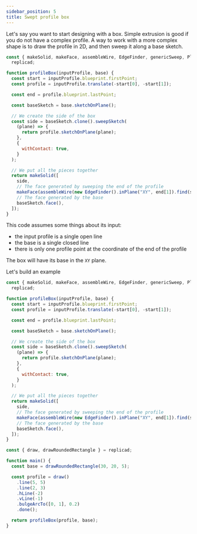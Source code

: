 ```yaml
---
sidebar_position: 5
title: Swept profile box
---
```


Let's say you want to start designing with a box. Simple extrusion is good if
you do not have a complex profile. A way to work with a more complex shape
is to draw the profile in 2D, and then sweep it along a base sketch.

```js
const { makeSolid, makeFace, assembleWire, EdgeFinder, genericSweep, Plane } =
  replicad;

function profileBox(inputProfile, base) {
  const start = inputProfile.blueprint.firstPoint;
  const profile = inputProfile.translate(-start[0], -start[1]);

  const end = profile.blueprint.lastPoint;

  const baseSketch = base.sketchOnPlane();

  // We create the side of the box
  const side = baseSketch.clone().sweepSketch(
    (plane) => {
      return profile.sketchOnPlane(plane);
    },
    {
      withContact: true,
    }
  );

  // We put all the pieces together
  return makeSolid([
    side,
    // The face generated by sweeping the end of the profile
    makeFace(assembleWire(new EdgeFinder().inPlane("XY", end[1]).find(side))),
    // The face generated by the base
    baseSketch.face(),
  ]);
}
```

This code assumes some things about its input:

- the input profile is a single open line
- the base is a single closed line
- there is only one profile point at the coordinate of the end of the profile

The box will have its base in the `XY` plane.

Let's build an example

```js withWorkbench
const { makeSolid, makeFace, assembleWire, EdgeFinder, genericSweep, Plane } =
  replicad;

function profileBox(inputProfile, base) {
  const start = inputProfile.blueprint.firstPoint;
  const profile = inputProfile.translate(-start[0], -start[1]);

  const end = profile.blueprint.lastPoint;

  const baseSketch = base.sketchOnPlane();

  // We create the side of the box
  const side = baseSketch.clone().sweepSketch(
    (plane) => {
      return profile.sketchOnPlane(plane);
    },
    {
      withContact: true,
    }
  );

  // We put all the pieces together
  return makeSolid([
    side,
    // The face generated by sweeping the end of the profile
    makeFace(assembleWire(new EdgeFinder().inPlane("XY", end[1]).find(side))),
    // The face generated by the base
    baseSketch.face(),
  ]);
}

const { draw, drawRoundedRectangle } = replicad;

function main() {
  const base = drawRoundedRectangle(30, 20, 5);

  const profile = draw()
    .line(5, 5)
    .line(2, 3)
    .hLine(-2)
    .vLine(-1)
    .bulgeArcTo([0, 1], 0.2)
    .done();

  return profileBox(profile, base);
}
```

